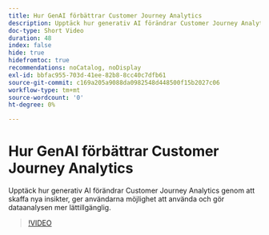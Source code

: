 ```yaml
---
title: Hur GenAI förbättrar Customer Journey Analytics
description: Upptäck hur generativ AI förändrar Customer Journey Analytics genom att skaffa nya insikter, ger användarna möjlighet att använda och gör dataanalysen mer lättillgänglig.
doc-type: Short Video
duration: 48
index: false
hide: true
hidefromtoc: true
recommendations: noCatalog, noDisplay
exl-id: bbfac955-703d-41ee-82b8-8cc40c7dfb61
source-git-commit: c169a205a9088da0982548d448500f15b2027c06
workflow-type: tm+mt
source-wordcount: '0'
ht-degree: 0%

---
```


# Hur GenAI förbättrar Customer Journey Analytics

Upptäck hur generativ AI förändrar Customer Journey Analytics genom att skaffa nya insikter, ger användarna möjlighet att använda och gör dataanalysen mer lättillgänglig.

<!-- 62_S106_3442453_47_how-genai-enhances-customer-journey-analytics -->
>[!VIDEO](https://video.tv.adobe.com/v/3459991/?learn=on&enablevpops=true&captions=swe)
